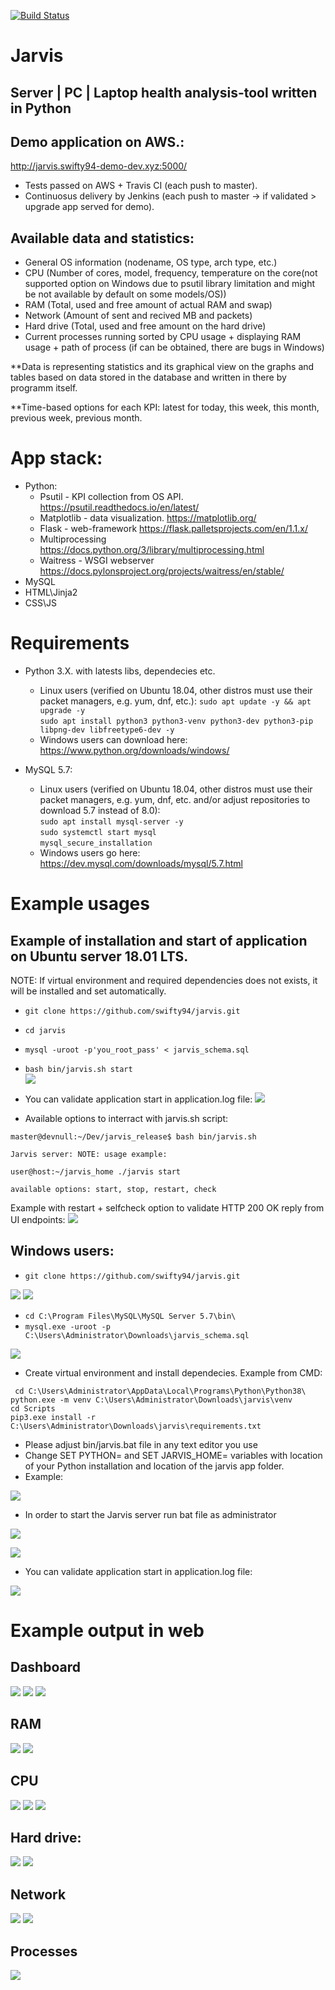 [![Build Status](https://travis-ci.org/swifty94/jarvis.svg?branch=master)](https://travis-ci.org/swifty94/jarvis)

# Jarvis

Server | PC | Laptop health analysis-tool written in Python
---

Demo application on AWS.:
------
http://jarvis.swifty94-demo-dev.xyz:5000/

- Tests passed on AWS + Travis CI (each push to master). 
- Continuosus delivery by Jenkins (each push to master -> if validated > upgrade app served for demo).

Available data and statistics:
----
- General OS information (nodename, OS type, arch type, etc.)
- CPU (Number of cores, model, frequency, temperature on the core(not supported option on Windows due to psutil library limitation and might be not available by default on some models/OS))
- RAM (Total, used and free amount of actual RAM and swap)
- Network (Amount of sent and recived MB and packets)
- Hard drive (Total, used and free amount on the hard drive)
- Current processes running sorted by CPU usage + displaying RAM usage + path of process (if can be obtained, there are bugs in Windows)

**Data is representing statistics and its graphical view on the graphs and tables based on data stored in the database and written in there by programm itself.

**Time-based options for each KPI: latest for today, this week, this month, previous week, previous month.

App stack:
========
- Python:
    - Psutil - KPI collection from OS API. https://psutil.readthedocs.io/en/latest/
    - Matplotlib - data visualization. https://matplotlib.org/
    - Flask - web-framework https://flask.palletsprojects.com/en/1.1.x/
    - Multiprocessing https://docs.python.org/3/library/multiprocessing.html
    - Waitress - WSGI webserver https://docs.pylonsproject.org/projects/waitress/en/stable/
- MySQL
- HTML\Jinja2
- CSS\JS

Requirements
========

- Python 3.X. with latests libs, dependecies etc. 
    - Linux users (verified on Ubuntu 18.04, other distros must use their packet managers, e.g. yum, dnf, etc.):
    ``` sudo apt update -y && apt upgrade -y ```  
    ``` sudo apt install python3 python3-venv python3-dev python3-pip libpng-dev libfreetype6-dev -y ```  
    - Windows users can download here: https://www.python.org/downloads/windows/

- MySQL 5.7: 
    - Linux users (verified on Ubuntu 18.04, other distros must use their packet managers, e.g. yum, dnf, etc. and/or adjust repositories to download 5.7 instead of 8.0):  
   ```sudo apt install mysql-server -y ```  
   ```sudo systemctl start mysql ```  
   ```mysql_secure_installation ```  
    - Windows users go here: https://dev.mysql.com/downloads/mysql/5.7.html

Example usages
==============

Example of installation and start of application on Ubuntu server 18.01 LTS.
---
NOTE: If virtual environment and required dependencies does not exists, it will be installed and set automatically.

- ``` git clone https://github.com/swifty94/jarvis.git ```  
- ``` cd jarvis ```  
- ``` mysql -uroot -p'you_root_pass' < jarvis_schema.sql ```
- ``` bash bin/jarvis.sh start ```  
![](https://raw.githubusercontent.com/swifty94/jarvis/master/img/applicationstart.gif)

- You can validate application start in application.log file:
![](https://raw.githubusercontent.com/swifty94/jarvis/master/img/applicationlog.gif)

- Available options to interract with jarvis.sh script:  

``` master@devnull:~/Dev/jarvis_release$ bash bin/jarvis.sh ```  

``` Jarvis server: NOTE: usage example: ```  

``` user@host:~/jarvis_home ./jarvis start ```  

``` available options: start, stop, restart, check ```  

Example with restart + selfcheck option to validate HTTP 200 OK reply from UI endpoints:
![](https://raw.githubusercontent.com/swifty94/jarvis/master/img/applicationcheck.gif)

Windows users:
----
- ``` git clone https://github.com/swifty94/jarvis.git ```  

![](https://raw.githubusercontent.com/swifty94/jarvis/master/img/wingit.png)
![](https://raw.githubusercontent.com/swifty94/jarvis/master/img/wingit2.png)  

- ``` cd C:\Program Files\MySQL\MySQL Server 5.7\bin\ ```
- ``` mysql.exe -uroot -p C:\Users\Administrator\Downloads\jarvis_schema.sql ```  

![](https://raw.githubusercontent.com/swifty94/jarvis/master/img/winimpoprt.png)

- Create virtual environment and install dependecies. Example from CMD:  

``` cd C:\Users\Administrator\AppData\Local\Programs\Python\Python38\```  
``` python.exe -m venv C:\Users\Administrator\Downloads\jarvis\venv ```  
``` cd Scripts ```  
``` pip3.exe install -r C:\Users\Administrator\Downloads\jarvis\requirements.txt ```  

- Please adjust bin/jarvis.bat file in any text editor you use
- Change SET PYTHON= and SET JARVIS_HOME= variables with location of your Python installation and location of the jarvis app folder. 
- Example:  

![](https://raw.githubusercontent.com/swifty94/jarvis/master/img/jarvisbat.png)

- In order to start the Jarvis server run bat file as administrator  

![](https://raw.githubusercontent.com/swifty94/jarvis/master/img/winstart.png)  

![](https://raw.githubusercontent.com/swifty94/jarvis/master/img/winruning.png)

- You can validate application start in application.log file:  

![](https://raw.githubusercontent.com/swifty94/jarvis/master/img/winlog.gif)

Example output in web
==============

Dashboard
----
![](https://raw.githubusercontent.com/swifty94/jarvis/master/img/dashboard.png)
![](https://raw.githubusercontent.com/swifty94/jarvis/master/img/dashboard_2.png)
![](https://raw.githubusercontent.com/swifty94/jarvis/master/img/windowsdashboard.png)

RAM
---
![](https://raw.githubusercontent.com/swifty94/jarvis/master/img/ram_prev_month.png)
![](https://raw.githubusercontent.com/swifty94/jarvis/master/img/ram2.png)

CPU
---
![](https://raw.githubusercontent.com/swifty94/jarvis/master/img/cpu2.png)
![](https://raw.githubusercontent.com/swifty94/jarvis/master/img/cpu3.png)
![](https://raw.githubusercontent.com/swifty94/jarvis/master/img/wincpug.png)

Hard drive:
---
![](https://raw.githubusercontent.com/swifty94/jarvis/master/img/disk.png)
![](https://raw.githubusercontent.com/swifty94/jarvis/master/img/disk2.png)

Network
----
![](https://raw.githubusercontent.com/swifty94/jarvis/master/img/network.png)
![](https://raw.githubusercontent.com/swifty94/jarvis/master/img/net2.png)

Processes
----
![](https://raw.githubusercontent.com/swifty94/jarvis/master/img/processes.png)